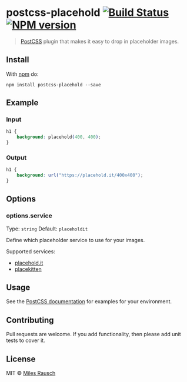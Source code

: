 # postcss-placehold [![Build Status](https://travis-ci.org/awayken/postcss-placehold.svg?branch=master)][ci] [![NPM version](https://badge.fury.io/js/postcss-placehold.svg)][npm]

> [PostCSS] plugin that makes it easy to drop in placeholder images.

## Install

With [npm](https://npmjs.org/package/postcss-placehold) do:

```
npm install postcss-placehold --save
```

## Example

### Input

```css
h1 {
    background: placehold(400, 400);
}
```

### Output

```css
h1 {
    background: url("https://placehold.it/400x400");
}
```

## Options

### options.service

Type: `string`
Default: `placeholdit`

Define which placeholder service to use for your images.

Supported services:

  * [placehold.it](https://placehold.it)
  * [placekitten](https://placekitten.com)


## Usage

See the [PostCSS documentation](https://github.com/postcss/postcss#usage) for
examples for your environment.

## Contributing

Pull requests are welcome. If you add functionality, then please add unit tests
to cover it.

## License

MIT © [Miles Rausch](https://github.com/awayken/postcss-placehold)

[ci]:      https://travis-ci.org/awayken/postcss-placehold
[npm]:     http://badge.fury.io/js/postcss-placehold
[postcss]: https://github.com/postcss/postcss
